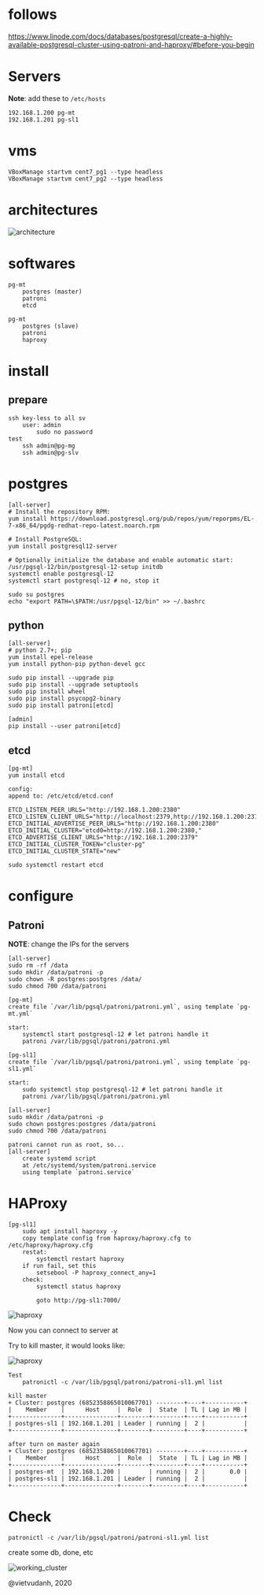 # follows
https://www.linode.com/docs/databases/postgresql/create-a-highly-available-postgresql-cluster-using-patroni-and-haproxy/#before-you-begin

# Servers

**Note**: add these to `/etc/hosts`

```
192.168.1.200 pg-mt
192.168.1.201 pg-sl1
```

# vms
```
VBoxManage startvm cent7_pg1 --type headless
VBoxManage startvm cent7_pg2 --type headless
```

# architectures

![architecture](imgs/patroni_architecture.png)

# softwares

```
pg-mt
    postgres (master)
    patroni
    etcd

pg-mt
    postgres (slave)
    patroni
    haproxy
```

# install 

## prepare

```
ssh key-less to all sv
    user: admin
        sudo no password
test
    ssh admin@pg-mg
    ssh admin@pg-slv
```

# postgres

    [all-server]
    # Install the repository RPM:
    yum install https://download.postgresql.org/pub/repos/yum/reporpms/EL-7-x86_64/pgdg-redhat-repo-latest.noarch.rpm

    # Install PostgreSQL:
    yum install postgresql12-server

    # Optionally initialize the database and enable automatic start:
    /usr/pgsql-12/bin/postgresql-12-setup initdb
    systemctl enable postgresql-12
    systemctl start postgresql-12 # no, stop it

    sudo su postgres
    echo "export PATH=\$PATH:/usr/pgsql-12/bin" >> ~/.bashrc


## python
    
    [all-server]
    # python 2.7+; pip
    yum install epel-release
    yum install python-pip python-devel gcc

    sudo pip install --upgrade pip
    sudo pip install --upgrade setuptools
    sudo pip install wheel
    sudo pip install psycopg2-binary 
    sudo pip install patroni[etcd]

    [admin]
    pip install --user patroni[etcd]

## etcd

    [pg-mt]
    yum install etcd

    config:
    append to: /etc/etcd/etcd.conf

```
ETCD_LISTEN_PEER_URLS="http://192.168.1.200:2380"
ETCD_LISTEN_CLIENT_URLS="http://localhost:2379,http://192.168.1.200:2379"
ETCD_INITIAL_ADVERTISE_PEER_URLS="http://192.168.1.200:2380"
ETCD_INITIAL_CLUSTER="etcd0=http://192.168.1.200:2380,"
ETCD_ADVERTISE_CLIENT_URLS="http://192.168.1.200:2379"
ETCD_INITIAL_CLUSTER_TOKEN="cluster-pg"
ETCD_INITIAL_CLUSTER_STATE="new"
```
    sudo systemctl restart etcd

# configure

## Patroni

**NOTE**: change the IPs for the servers

    [all-server]
    sudo rm -rf /data 
    sudo mkdir /data/patroni -p
    sudo chown -R postgres:postgres /data/
    sudo chmod 700 /data/patroni

    [pg-mt]
    create file `/var/lib/pgsql/patroni/patroni.yml`, using template `pg-mt.yml`
    
    start:
        systemctl start postgresql-12 # let patroni handle it
        patroni /var/lib/pgsql/patroni/patroni.yml

    [pg-sl1]
    create file `/var/lib/pgsql/patroni/patroni.yml`, using template `pg-sl1.yml`

    start:
        sudo systemctl stop postgresql-12 # let patroni handle it
        patroni /var/lib/pgsql/patroni/patroni.yml

    [all-server]
    sudo mkdir /data/patroni -p
    sudo chown postgres:postgres /data/patroni
    sudo chmod 700 /data/patroni

```
patroni cannot run as root, so...
[all-server]
    create systemd script
    at /etc/systemd/system/patroni.service
    using template `patroni.service`
```

# HAProxy

```
[pg-sl1]
    sudo apt install haproxy -y
    copy template config from haproxy/haproxy.cfg to /etc/haproxy/haproxy.cfg
    restat:
        systemctl restart haproxy
    if run fail, set this 
        setsebool -P haproxy_connect_any=1
    check:
        systemctl status haproxy

        goto http://pg-sl1:7000/
```

![haproxy](imgs/haproxy.png)

Now you can connect to server at

Try to kill master, it would looks like:

![haproxy](imgs/haproxy2.png)

```
Test
    patronictl -c /var/lib/pgsql/patroni/patroni-sl1.yml list

kill master
+ Cluster: postgres (6852358865010067701) --------+----+-----------+
|    Member    |      Host     |  Role  |  State  | TL | Lag in MB |
+--------------+---------------+--------+---------+----+-----------+
| postgres-sl1 | 192.168.1.201 | Leader | running |  2 |           |
+--------------+---------------+--------+---------+----+-----------+

after turn on master again
+ Cluster: postgres (6852358865010067701) --------+----+-----------+
|    Member    |      Host     |  Role  |  State  | TL | Lag in MB |
+--------------+---------------+--------+---------+----+-----------+
| postgres-mt  | 192.168.1.200 |        | running |  2 |       0.0 |
| postgres-sl1 | 192.168.1.201 | Leader | running |  2 |           |
+--------------+---------------+--------+---------+----+-----------+
```

# Check

```
patronictl -c /var/lib/pgsql/patroni/patroni-sl1.yml list
```

create some db, done, etc

![working_cluster](imgs/working_cluster.png)


@vietvudanh, 2020